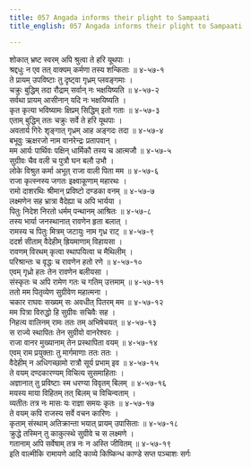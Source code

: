 ```yaml
---
title: 057 Angada informs their plight to Sampaati
title_english: 057 Angada informs their plight to Sampaati

---
```

<div class="audioEmbed"  caption="श्रीराम-हरिसीताराममूर्ति-घनपाठिभ्यां वचनम्" src="https://archive.org/download/Ramayana-recitation-Sriram-harisItArAmamUrti-Ghanapaati-v2/Kanda_4/Kanda_4_KSK-057-Angada_informs_their_plight_to_Sampaati.mp3"></div>

शोकात् भ्रष्ट स्वरम् अपि श्रुत्वा ते हरि यूथपाः ।  
श्रद्दधुः न एव तत् वाक्यम् कर्मणा तस्य शन्किताः ॥ ४-५७-१  
ते प्रायम् उपविष्टाः तु दृष्ट्वा गृध्रम् प्लवङ्गमाः ।  
चक्रुः बुद्धिम् तदा रौद्राम् सर्वान् नः भक्षयिष्यति ॥ ४-५७-२  
सर्वथा प्रायम् आसीनान् यदि नः भक्षयिष्यति ।  
कृत कृत्या भविष्यामः क्षिप्रम् सिद्धिम् इतो गताः ॥ ४-५७-३  
एताम् बुद्धिम् ततः चक्रुः सर्वे ते हरि यूथपाः ।  
अवतार्य गिरेः शृङ्गात् गृध्रम् आह अङ्गदः तदा ॥ ४-५७-४  
बभूवुः ऋक्षरजो नाम वानरेन्द्रः प्रतापवान् ।  
मम आर्यः पार्थिवः पक्षिन् धार्मिकौ तस्य च आत्मजौ ॥ ४-५७-५  
सुग्रीवः चैव वली च पुत्रौ घन बलौ उभौ ।  
लोके विश्रुत कर्मा अभूत् राजा वाली पिता मम ॥ ४-५७-६  
राजा कृत्स्नस्य जगतः इक्ष्वाकूणाम् महारथः ।  
रामो दाशरथिः श्रीमान् प्रविष्टो दण्डका वनम् ॥ ४-५७-७  
लक्ष्मणेन सह भ्रात्रा वैदेह्या च अपि भार्यया ।  
पितुः निदेश निरतो धर्मम् पन्थानम् आश्रितः ॥ ४-५७-८  
तस्य भार्या जनस्थानात् रावणेन हृता बलात् ।  
रामस्य च पितुः मित्रम् जटायुः नाम गृध्र राट् ॥ ४-५७-९  
ददर्श सीताम् वैदेहीम् ह्रियमाणाम् विहायसा ।  
रावणम् विरथम् कृत्वा स्थापयित्वा च मैथिलीम् ।  
परिश्रान्तः च वृद्धः च रावणेन हतो रणे ॥ ४-५७-१०  
एवम् गृध्रो हतः तेन रावणेन बलीयसा ।  
संस्कृतः च अपि रामेण गतः च गतिम् उत्तमाम् ॥ ४-५७-११  
ततो मम पितृव्येण सुग्रीवेण महात्मना ।  
चकार राघवः सख्यम् सः अवधीत् पितरम् मम ॥ ४-५७-१२  
मम पित्रा विरुद्धो हि सुग्रीवः सचिवैः सह ।  
निहत्य वालिनम् रामः ततः तम् अभिषेचयत् ॥ ४-५७-१३  
स राज्ये स्थापितः तेन सुग्रीवो वानरेश्वरः ।  
राजा वानर मुख्यानाम् तेन प्रस्थापिता वयम् ॥ ४-५७-१४  
एवम् राम प्रयुक्ताः तु मार्गमाणाः ततः ततः ।  
वैदेहीम् न अधिगच्छामो रात्रौ सूर्य प्रभाम् इव ॥ ४-५७-१५  
ते वयम् दण्दकारण्यम् विचित्य सुसमाहिताः ।  
अज्ञानात् तु प्रविष्टाः स्म धरण्या विवृतम् बिलम् ॥ ४-५७-१६  
मयस्य माया विहितम् तत् बिलम् च विचिन्वताम् ।  
व्यतीतः तत्र नः मासः यः राज्ञा समयः कृतः ॥ ४-५७-१७  
ते वयम् कपि राजस्य सर्वे वचन कारिणः ।  
कृताम् संस्थाम् अतिक्रान्ता भयात् प्रायम् उपासिताः ॥ ४-५७-१८  
क्रुद्धे तस्मिन् तु काकुत्स्थे सुग्रीवे च स लक्ष्मणे ।  
गतानाम् अपि सर्वेषाम् तत्र नः न अस्ति जीवितम् ॥ ४-५७-१९  
इति वाल्मीकि रामायणे आदि काव्ये किष्किन्ध काण्डे सप्त पञ्चाशः सर्गः